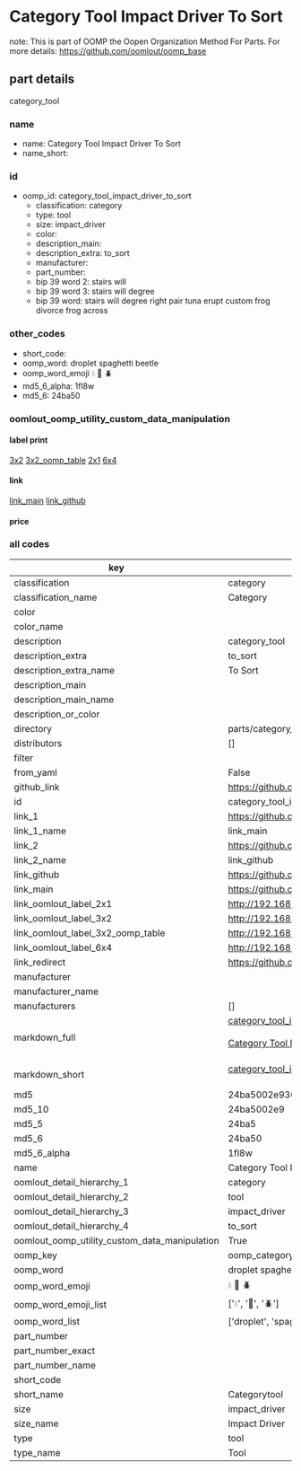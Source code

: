 # Category Tool Impact Driver To Sort  

note: This is part of OOMP the Oopen Organization Method For Parts. For more details: https://github.com/oomlout/oomp_base

##  part details
  



category_tool



### name
* name: Category Tool Impact Driver To Sort
* name_short: 
### id
* oomp_id: category_tool_impact_driver_to_sort
  * classification: category
  * type: tool
  * size: impact_driver
  * color: 
  * description_main: 
  * description_extra: to_sort
  * manufacturer: 
  * part_number: 
  * bip 39 word 2: stairs will
  * bip 39 word 3: stairs will degree
  * bip 39 word: stairs will degree right pair tuna erupt custom frog divorce frog across

### other_codes
* short_code: 
* oomp_word: droplet spaghetti beetle
* oomp_word_emoji :droplet: :spaghetti: :beetle:
* md5_6_alpha: 1fl8w
* md5_6: 24ba50






### oomlout_oomp_utility_custom_data_manipulation
#### label print
[3x2](http://192.168.1.245:1112/?label=oomp%201fl8w)
[3x2_oomp_table](http://192.168.1.108:1112/?label=oomp%201fl8w)
[2x1](http://192.168.1.242:1112/?label=oomp%201fl8w)
[6x4](http://192.168.1.55:1112/?label=oomp%201fl8w)    

#### link

[link_main](https://github.com/oomlout/oomlout_oomp_version_1_messy/tree/main/parts/category_tool_impact_driver_to_sort) [link_github](https://github.com/oomlout/oomlout_oomp_version_1_messy/tree/main/parts/category_tool_impact_driver_to_sort)                             

#### price







### all codes 
| key | value |  
| --- | --- |  
| classification | category |  
| classification_name | Category |  
| color |  |  
| color_name |  |  
| description | category_tool |  
| description_extra | to_sort |  
| description_extra_name | To Sort |  
| description_main |  |  
| description_main_name |  |  
| description_or_color |   |  
| directory | parts/category_tool_impact_driver_to_sort |  
| distributors | [] |  
| filter |  |  
| from_yaml | False |  
| github_link | https://github.com/oomlout/oomlout_oomp_part_src/tree/main/parts/category_tool_impact_driver_to_sort |  
| id | category_tool_impact_driver_to_sort |  
| link_1 | https://github.com/oomlout/oomlout_oomp_version_1_messy/tree/main/parts/category_tool_impact_driver_to_sort |  
| link_1_name | link_main |  
| link_2 | https://github.com/oomlout/oomlout_oomp_version_1_messy/tree/main/parts/category_tool_impact_driver_to_sort |  
| link_2_name | link_github |  
| link_github | https://github.com/oomlout/oomlout_oomp_version_1_messy/tree/main/parts/category_tool_impact_driver_to_sort |  
| link_main | https://github.com/oomlout/oomlout_oomp_version_1_messy/tree/main/parts/category_tool_impact_driver_to_sort |  
| link_oomlout_label_2x1 | http://192.168.1.242:1112/?label=oomp%201fl8w |  
| link_oomlout_label_3x2 | http://192.168.1.245:1112/?label=oomp%201fl8w |  
| link_oomlout_label_3x2_oomp_table | http://192.168.1.108:1112/?label=oomp%201fl8w |  
| link_oomlout_label_6x4 | http://192.168.1.55:1112/?label=oomp%201fl8w |  
| link_redirect | https://github.com/oomlout/oomlout_oomp_version_1_messy/tree/main/parts/category_tool_impact_driver_to_sort |  
| manufacturer |  |  
| manufacturer_name |  |  
| manufacturers | [] |  
| markdown_full | [category_tool_impact_driver_to_sort](none)<br>[](none)<br>[Category Tool Impact Driver To Sort](none)<br><br> |  
| markdown_short | [category_tool_impact_driver_to_sort](none)<br><br> |  
| md5 | 24ba5002e936899fa9cf8b9c73becea2 |  
| md5_10 | 24ba5002e9 |  
| md5_5 | 24ba5 |  
| md5_6 | 24ba50 |  
| md5_6_alpha | 1fl8w |  
| name | Category Tool Impact Driver To Sort |  
| oomlout_detail_hierarchy_1 | category |  
| oomlout_detail_hierarchy_2 | tool |  
| oomlout_detail_hierarchy_3 | impact_driver |  
| oomlout_detail_hierarchy_4 | to_sort |  
| oomlout_oomp_utility_custom_data_manipulation | True |  
| oomp_key | oomp_category_tool_impact_driver_to_sort |  
| oomp_word | droplet spaghetti beetle |  
| oomp_word_emoji | :droplet: :spaghetti: :beetle: |  
| oomp_word_emoji_list | [':droplet:', ':spaghetti:', ':beetle:'] |  
| oomp_word_list | ['droplet', 'spaghetti', 'beetle'] |  
| part_number |  |  
| part_number_exact |  |  
| part_number_name |  |  
| short_code |  |  
| short_name | Categorytool |  
| size | impact_driver |  
| size_name | Impact Driver |  
| type | tool |  
| type_name | Tool |  
